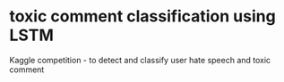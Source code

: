 # toxic comment classification using LSTM
Kaggle competition - to detect and classify user hate speech and toxic comment 
